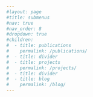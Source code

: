 ```yaml
---
#layout: page
#title: submenus
#nav: true
#nav_order: 8
#dropdown: true
#children:
#  - title: publications
#    permalink: /publications/
#  - title: divider
#  - title: projects
#    permalink: /projects/
#  - title: divider
#  - title: blog
#    permalink: /blog/
---
```

